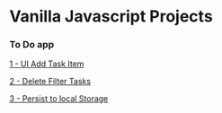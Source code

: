 # Vanilla Javascript Projects

### To Do app

[1 - UI Add Task Item](../../tree/55a8f5275d908c3f83d097fe7e593eb672416c41/)

[2 - Delete Filter Tasks](../../tree/e8a3c4bff270d84bcd2aebb47210abb1a1be2b94/)

[3 - Persist to local Storage](../../tree/fca21a55a4a29afed28e0d7f1eb32d42c075f718/)